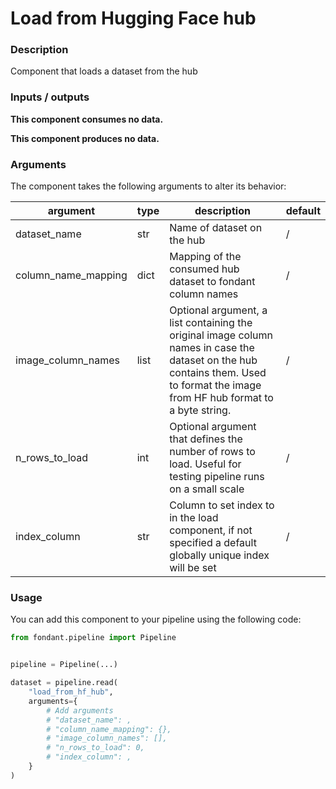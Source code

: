 # Load from Hugging Face hub

### Description
Component that loads a dataset from the hub

### Inputs / outputs

**This component consumes no data.**

**This component produces no data.**

### Arguments

The component takes the following arguments to alter its behavior:

| argument | type | description | default |
| -------- | ---- | ----------- | ------- |
| dataset_name | str | Name of dataset on the hub | / |
| column_name_mapping | dict | Mapping of the consumed hub dataset to fondant column names | / |
| image_column_names | list | Optional argument, a list containing the original image column names in case the dataset on the hub contains them. Used to format the image from HF hub format to a byte string. | / |
| n_rows_to_load | int | Optional argument that defines the number of rows to load. Useful for testing pipeline runs on a small scale | / |
| index_column | str | Column to set index to in the load component, if not specified a default globally unique index will be set | / |

### Usage

You can add this component to your pipeline using the following code:

```python
from fondant.pipeline import Pipeline


pipeline = Pipeline(...)

dataset = pipeline.read(
    "load_from_hf_hub",
    arguments={
        # Add arguments
        # "dataset_name": ,
        # "column_name_mapping": {},
        # "image_column_names": [],
        # "n_rows_to_load": 0,
        # "index_column": ,
    }
)
```

